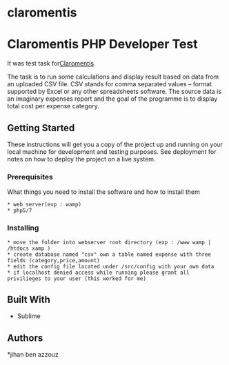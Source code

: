 # claromentis
# Claromentis PHP Developer Test

It was test task for[Claromentis](https://www.claromentis.com).

The task is to run some calculations and display result based on data from an uploaded CSV file. CSV stands for comma separated values – format supported by Excel or any other spreadsheets software.
The source data is an imaginary expenses report and the goal of the programme is to display total cost per expense category.

## Getting Started

These instructions will get you a copy of the project up and running on your local machine for development and testing purposes. See deployment for notes on how to deploy the project on a live system.



### Prerequisites

What things you need to install the software and how to install them

```
* web server(exp : wamp)
* php5/7
```

### Installing

```
* move the folder into webserver root directory (exp : /www wamp | /htdocs xamp )
* create database named "csv" own a table named expense with three fields (category,price,amount)
* edit the config file located under /src/config with your own data
* if localhost denied access while running please grant all privilieges to your user (this worked for me)
```



## Built With

* Sublime


## Authors

*jihan ben azzouz

